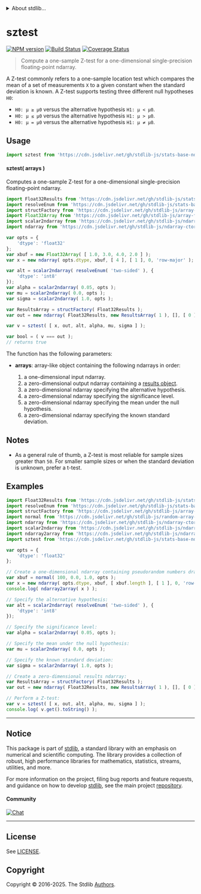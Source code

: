 <!--

@license Apache-2.0

Copyright (c) 2025 The Stdlib Authors.

Licensed under the Apache License, Version 2.0 (the "License");
you may not use this file except in compliance with the License.
You may obtain a copy of the License at

   http://www.apache.org/licenses/LICENSE-2.0

Unless required by applicable law or agreed to in writing, software
distributed under the License is distributed on an "AS IS" BASIS,
WITHOUT WARRANTIES OR CONDITIONS OF ANY KIND, either express or implied.
See the License for the specific language governing permissions and
limitations under the License.

-->


<details>
  <summary>
    About stdlib...
  </summary>
  <p>We believe in a future in which the web is a preferred environment for numerical computation. To help realize this future, we've built stdlib. stdlib is a standard library, with an emphasis on numerical and scientific computation, written in JavaScript (and C) for execution in browsers and in Node.js.</p>
  <p>The library is fully decomposable, being architected in such a way that you can swap out and mix and match APIs and functionality to cater to your exact preferences and use cases.</p>
  <p>When you use stdlib, you can be absolutely certain that you are using the most thorough, rigorous, well-written, studied, documented, tested, measured, and high-quality code out there.</p>
  <p>To join us in bringing numerical computing to the web, get started by checking us out on <a href="https://github.com/stdlib-js/stdlib">GitHub</a>, and please consider <a href="https://opencollective.com/stdlib">financially supporting stdlib</a>. We greatly appreciate your continued support!</p>
</details>

# sztest

[![NPM version][npm-image]][npm-url] [![Build Status][test-image]][test-url] [![Coverage Status][coverage-image]][coverage-url] <!-- [![dependencies][dependencies-image]][dependencies-url] -->

> Compute a one-sample Z-test for a one-dimensional single-precision floating-point ndarray.

<section class="intro">

A Z-test commonly refers to a one-sample location test which compares the mean of a set of measurements `X` to a given constant when the standard deviation is known. A Z-test supports testing three different null hypotheses `H0`:

-   `H0: μ ≥ μ0` versus the alternative hypothesis `H1: μ < μ0`.
-   `H0: μ ≤ μ0` versus the alternative hypothesis `H1: μ > μ0`.
-   `H0: μ = μ0` versus the alternative hypothesis `H1: μ ≠ μ0`.

</section>

<!-- /.intro -->



<section class="usage">

## Usage

```javascript
import sztest from 'https://cdn.jsdelivr.net/gh/stdlib-js/stats-base-ndarray-sztest@deno/mod.js';
```

#### sztest( arrays )

Computes a one-sample Z-test for a one-dimensional single-precision floating-point ndarray.

```javascript
import Float32Results from 'https://cdn.jsdelivr.net/gh/stdlib-js/stats-base-ztest-one-sample-results-float32@deno/mod.js';
import resolveEnum from 'https://cdn.jsdelivr.net/gh/stdlib-js/stats-base-ztest-alternative-resolve-enum@deno/mod.js';
import structFactory from 'https://cdn.jsdelivr.net/gh/stdlib-js/array-struct-factory@deno/mod.js';
import Float32Array from 'https://cdn.jsdelivr.net/gh/stdlib-js/array-float32@deno/mod.js';
import scalar2ndarray from 'https://cdn.jsdelivr.net/gh/stdlib-js/ndarray-from-scalar@deno/mod.js';
import ndarray from 'https://cdn.jsdelivr.net/gh/stdlib-js/ndarray-ctor@deno/mod.js';

var opts = {
    'dtype': 'float32'
};
var xbuf = new Float32Array( [ 1.0, 3.0, 4.0, 2.0 ] );
var x = new ndarray( opts.dtype, xbuf, [ 4 ], [ 1 ], 0, 'row-major' );

var alt = scalar2ndarray( resolveEnum( 'two-sided' ), {
    'dtype': 'int8'
});
var alpha = scalar2ndarray( 0.05, opts );
var mu = scalar2ndarray( 0.0, opts );
var sigma = scalar2ndarray( 1.0, opts );

var ResultsArray = structFactory( Float32Results );
var out = new ndarray( Float32Results, new ResultsArray( 1 ), [], [ 0 ], 0, 'row-major' );

var v = sztest( [ x, out, alt, alpha, mu, sigma ] );

var bool = ( v === out );
// returns true
```

The function has the following parameters:

-   **arrays**: array-like object containing the following ndarrays in order:

    1.  a one-dimensional input ndarray.
    2.  a zero-dimensional output ndarray containing a [results object][@stdlib/stats/base/ztest/one-sample/results/float32].
    3.  a zero-dimensional ndarray specifying the alternative hypothesis.
    4.  a zero-dimensional ndarray specifying the significance level.
    5.  a zero-dimensional ndarray specifying the mean under the null hypothesis.
    6.  a zero-dimensional ndarray specifying the known standard deviation.

</section>

<!-- /.usage -->

<section class="notes">

## Notes

-   As a general rule of thumb, a Z-test is most reliable for sample sizes greater than `50`. For smaller sample sizes or when the standard deviation is unknown, prefer a t-test.

</section>

<!-- /.notes -->

<section class="examples">

## Examples

<!-- eslint no-undef: "error" -->

```javascript
import Float32Results from 'https://cdn.jsdelivr.net/gh/stdlib-js/stats-base-ztest-one-sample-results-float32@deno/mod.js';
import resolveEnum from 'https://cdn.jsdelivr.net/gh/stdlib-js/stats-base-ztest-alternative-resolve-enum@deno/mod.js';
import structFactory from 'https://cdn.jsdelivr.net/gh/stdlib-js/array-struct-factory@deno/mod.js';
import normal from 'https://cdn.jsdelivr.net/gh/stdlib-js/random-array-normal@deno/mod.js';
import ndarray from 'https://cdn.jsdelivr.net/gh/stdlib-js/ndarray-ctor@deno/mod.js';
import scalar2ndarray from 'https://cdn.jsdelivr.net/gh/stdlib-js/ndarray-from-scalar@deno/mod.js';
import ndarray2array from 'https://cdn.jsdelivr.net/gh/stdlib-js/ndarray-to-array@deno/mod.js';
import sztest from 'https://cdn.jsdelivr.net/gh/stdlib-js/stats-base-ndarray-sztest@deno/mod.js';

var opts = {
    'dtype': 'float32'
};

// Create a one-dimensional ndarray containing pseudorandom numbers drawn from a normal distribution:
var xbuf = normal( 100, 0.0, 1.0, opts );
var x = new ndarray( opts.dtype, xbuf, [ xbuf.length ], [ 1 ], 0, 'row-major' );
console.log( ndarray2array( x ) );

// Specify the alternative hypothesis:
var alt = scalar2ndarray( resolveEnum( 'two-sided' ), {
    'dtype': 'int8'
});

// Specify the significance level:
var alpha = scalar2ndarray( 0.05, opts );

// Specify the mean under the null hypothesis:
var mu = scalar2ndarray( 0.0, opts );

// Specify the known standard deviation:
var sigma = scalar2ndarray( 1.0, opts );

// Create a zero-dimensional results ndarray:
var ResultsArray = structFactory( Float32Results );
var out = new ndarray( Float32Results, new ResultsArray( 1 ), [], [ 0 ], 0, 'row-major' );

// Perform a Z-test:
var v = sztest( [ x, out, alt, alpha, mu, sigma ] );
console.log( v.get().toString() );
```

</section>

<!-- /.examples -->

<!-- Section for related `stdlib` packages. Do not manually edit this section, as it is automatically populated. -->

<section class="related">

</section>

<!-- /.related -->

<!-- Section for all links. Make sure to keep an empty line after the `section` element and another before the `/section` close. -->


<section class="main-repo" >

* * *

## Notice

This package is part of [stdlib][stdlib], a standard library with an emphasis on numerical and scientific computing. The library provides a collection of robust, high performance libraries for mathematics, statistics, streams, utilities, and more.

For more information on the project, filing bug reports and feature requests, and guidance on how to develop [stdlib][stdlib], see the main project [repository][stdlib].

#### Community

[![Chat][chat-image]][chat-url]

---

## License

See [LICENSE][stdlib-license].


## Copyright

Copyright &copy; 2016-2025. The Stdlib [Authors][stdlib-authors].

</section>

<!-- /.stdlib -->

<!-- Section for all links. Make sure to keep an empty line after the `section` element and another before the `/section` close. -->

<section class="links">

[npm-image]: http://img.shields.io/npm/v/@stdlib/stats-base-ndarray-sztest.svg
[npm-url]: https://npmjs.org/package/@stdlib/stats-base-ndarray-sztest

[test-image]: https://github.com/stdlib-js/stats-base-ndarray-sztest/actions/workflows/test.yml/badge.svg?branch=main
[test-url]: https://github.com/stdlib-js/stats-base-ndarray-sztest/actions/workflows/test.yml?query=branch:main

[coverage-image]: https://img.shields.io/codecov/c/github/stdlib-js/stats-base-ndarray-sztest/main.svg
[coverage-url]: https://codecov.io/github/stdlib-js/stats-base-ndarray-sztest?branch=main

<!--

[dependencies-image]: https://img.shields.io/david/stdlib-js/stats-base-ndarray-sztest.svg
[dependencies-url]: https://david-dm.org/stdlib-js/stats-base-ndarray-sztest/main

-->

[chat-image]: https://img.shields.io/gitter/room/stdlib-js/stdlib.svg
[chat-url]: https://app.gitter.im/#/room/#stdlib-js_stdlib:gitter.im

[stdlib]: https://github.com/stdlib-js/stdlib

[stdlib-authors]: https://github.com/stdlib-js/stdlib/graphs/contributors

[umd]: https://github.com/umdjs/umd
[es-module]: https://developer.mozilla.org/en-US/docs/Web/JavaScript/Guide/Modules

[deno-url]: https://github.com/stdlib-js/stats-base-ndarray-sztest/tree/deno
[deno-readme]: https://github.com/stdlib-js/stats-base-ndarray-sztest/blob/deno/README.md
[umd-url]: https://github.com/stdlib-js/stats-base-ndarray-sztest/tree/umd
[umd-readme]: https://github.com/stdlib-js/stats-base-ndarray-sztest/blob/umd/README.md
[esm-url]: https://github.com/stdlib-js/stats-base-ndarray-sztest/tree/esm
[esm-readme]: https://github.com/stdlib-js/stats-base-ndarray-sztest/blob/esm/README.md
[branches-url]: https://github.com/stdlib-js/stats-base-ndarray-sztest/blob/main/branches.md

[stdlib-license]: https://raw.githubusercontent.com/stdlib-js/stats-base-ndarray-sztest/main/LICENSE

[@stdlib/stats/base/ztest/one-sample/results/float32]: https://github.com/stdlib-js/stats-base-ztest-one-sample-results-float32/tree/deno

</section>

<!-- /.links -->
